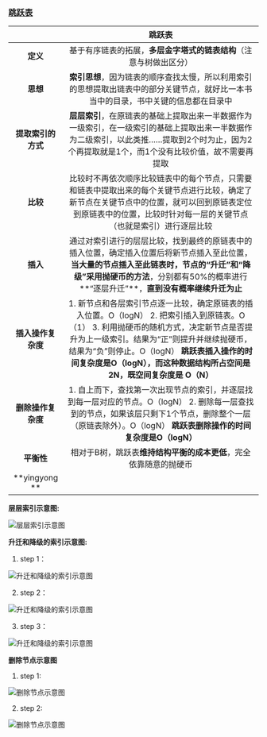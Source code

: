 ### [跳跃表](http://mp.weixin.qq.com/s/COBdoHWDhlw4rmG_fGFhSA)

||**跳跃表**|
| :---: | :---: |
|**定义**|基于有序链表的拓展，**多层金字塔式的链表结构**（注意与树做出区分）|
|**思想**|**索引思想**，因为链表的顺序查找太慢，所以利用索引的思想提取出链表中的部分关键节点，就好比一本书当中的目录，书中关键的信息都在目录中|
|**提取索引的方式**|**层层索引**，在原链表的基础上提取出来一半数据作为一级索引，在一级索引的基础上提取出来一半数据作为二级索引，以此类推……提取到2个时为止，因为2个再提取就是1个，而1个没有比较价值，故不需要再提取|
|**比较**|比较时不再依次顺序比较链表中的每个节点，只需要和链表中提取出来的每个关键节点进行比较，确定了新节点在关键节点中的位置，就可以回到原链表定位到原链表中的位置，比较时针对每一层的关键节点（也就是索引）进行逐层比较|
|**插入**|通过对索引进行的层层比较，找到最终的原链表中的插入位置，确定插入位置后将新节点插入至此位置，**当大量的节点插入至此链表时，节点的“升迁”和“降级”采用抛硬币的方法**，分别都有50%的概率进行**“逐层升迁”**，**直到没有概率继续升迁为止**|
|**插入操作复杂度**|1. 新节点和各层索引节点逐一比较，确定原链表的插入位置。O（logN） 2. 把索引插入到原链表。O（1） 3. 利用抛硬币的随机方式，决定新节点是否提升为上一级索引。结果为“正”则提升并继续抛硬币，结果为“负”则停止。O（logN） **跳跃表插入操作的时间复杂度是O（logN），而这种数据结构所占空间是2N，既空间复杂度是 O（N）**|
|**删除操作复杂度**| 1. 自上而下，查找第一次出现节点的索引，并逐层找到每一层对应的节点。O（logN） 2. 删除每一层查找到的节点，如果该层只剩下1个节点，删除整个一层（原链表除外）。O（logN） **跳跃表删除操作的时间复杂度是O（logN）**|
|**平衡性**|相对于B树，跳跃表**维持结构平衡的成本更低**，完全依靠随意的抛硬币|
|**yingyong **||


**层层索引示意图:**

![层层索引示意图](http://mmbiz.qpic.cn/mmbiz_jpg/NtO5sialJZGo9orh8G0mUYvictrpL6OCwfv9q24hhXCO2AKkh7D502TeFfRb1hR0fE01VsGxrZKYvmmL0Wud4cjw/640?wx_fmt=jpeg&tp=webp&wxfrom=5&wx_lazy=1)

**升迁和降级的索引示意图:**

1. step 1：

![升迁和降级的索引示意图](http://mmbiz.qpic.cn/mmbiz_jpg/NtO5sialJZGo9orh8G0mUYvictrpL6OCwf9zekAX4esYgYibMFTzqvlIOgIex98YkZRuBYAfgZG0Q1qyqNu8p0icWQ/640?wx_fmt=jpeg&tp=webp&wxfrom=5&wx_lazy=1)

2. step 2：

![升迁和降级的索引示意图](http://mmbiz.qpic.cn/mmbiz_jpg/NtO5sialJZGo9orh8G0mUYvictrpL6OCwf2F7zDyiaejrsVtd0OQWeiaDnmSRGwZy6XU5z6dic6k4QA4LANpBMWeicFA/640?wx_fmt=jpeg&tp=webp&wxfrom=5&wx_lazy=1)

3. step 3：

![升迁和降级的索引示意图](http://mmbiz.qpic.cn/mmbiz_jpg/NtO5sialJZGo9orh8G0mUYvictrpL6OCwfzh7ltXXV7WeIWpIcibdaYgfricOg3ibh6O40BjvwyFpWefX90VVOHLmibQ/640?wx_fmt=jpeg&tp=webp&wxfrom=5&wx_lazy=1)

**删除节点示意图**

1. step 1:

![删除节点示意图](http://mmbiz.qpic.cn/mmbiz_jpg/NtO5sialJZGo9orh8G0mUYvictrpL6OCwfgg9AxvKxRdcicQ0VA3efzEGK6cHGiayYzbOzULbv2eo9S0sMZPEtOudw/640?wx_fmt=jpeg&tp=webp&wxfrom=5&wx_lazy=1)

2. step 2:

![删除节点示意图](http://mmbiz.qpic.cn/mmbiz_jpg/NtO5sialJZGo9orh8G0mUYvictrpL6OCwfXfNSWIcepFbJt97FiaEf4qicaSbVqD4iaCVz7smiatYf7DCWVNj7SdyzIw/640?wx_fmt=jpeg&tp=webp&wxfrom=5&wx_lazy=1)